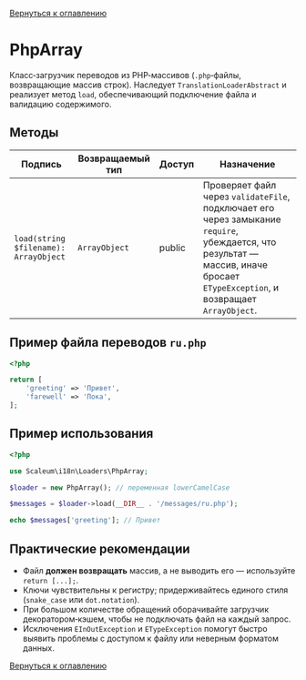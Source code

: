 [Вернуться к оглавлению](../../../index.md)

# PhpArray

Класс‑загрузчик переводов из PHP‑массивов (`.php`‑файлы, возвращающие массив строк). Наследует `TranslationLoaderAbstract` и реализует метод `load`, обеспечивающий подключение файла и валидацию содержимого.

## Методы

| Подпись                               | Возвращаемый тип | Доступ | Назначение                                                                                                                                                                                           |
| ------------------------------------- | ---------------- | ------ | ---------------------------------------------------------------------------------------------------------------------------------------------------------------------------------------------------- |
| `load(string $filename): ArrayObject` | `ArrayObject`    | public | Проверяет файл через `validateFile`, подключает его через замыкание `require`, убеждается, что результат — массив, иначе бросает `ETypeException`, и возвращает `ArrayObject`. |

## Пример файла переводов `ru.php`

```php
<?php

return [
    'greeting' => 'Привет',
    'farewell' => 'Пока',
];
```

## Пример использования

```php
<?php

use Scaleum\i18n\Loaders\PhpArray;

$loader = new PhpArray(); // переменная lowerCamelCase

$messages = $loader->load(__DIR__ . '/messages/ru.php');

echo $messages['greeting']; // Привет
```

## Практические рекомендации

* Файл **должен возвращать** массив, а не выводить его — используйте `return [...];`.
* Ключи чувствительны к регистру; придерживайтесь единого стиля (`snake_case` или `dot.notation`).
* При большом количестве обращений оборачивайте загрузчик декоратором‑кэшем, чтобы не подключать файл на каждый запрос.
* Исключения `EInOutException` и `ETypeException` помогут быстро выявить проблемы с доступом к файлу или неверным форматом данных.

[Вернуться к оглавлению](../../../index.md)
